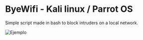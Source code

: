# ByeWifi - Kali linux / Parrot OS
Simple script made in bash to block intruders on a local network.

![Ejemplo](https://i.postimg.cc/PJjQsJ7k/Hacknet-Corriendo-Oracle-VM-Virtual-Box-22-11-2023-10-56-17-a-m.png)
